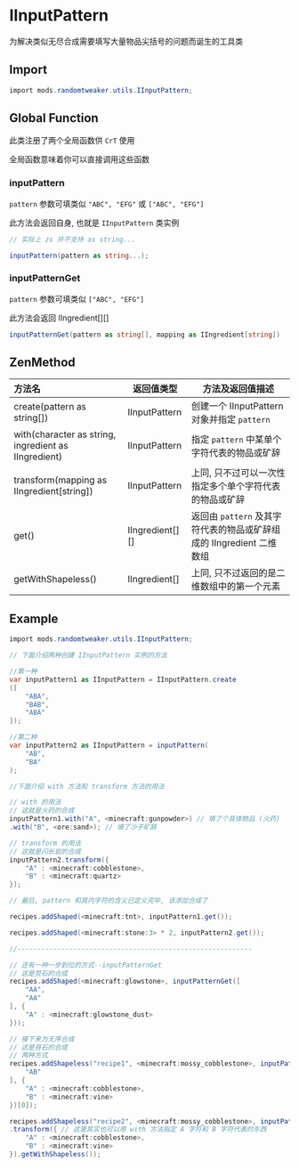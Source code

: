# IInputPattern

为解决类似无尽合成需要填写大量物品尖括号的问题而诞生的工具类

## Import

```csharp
import mods.randomtweaker.utils.IInputPattern;
```

## Global Function

此类注册了两个全局函数供 `CrT` 使用

全局函数意味着你可以直接调用这些函数

### inputPattern

`pattern` 参数可填类似 `"ABC", "EFG"` 或 `["ABC", "EFG"]`

此方法会返回自身, 也就是 `IInputPattern` 类实例

```csharp
// 实际上 zs 并不支持 as string...

inputPattern(pattern as string...);
```

### inputPatternGet

`pattern` 参数可填类似 `["ABC", "EFG"]`

此方法会返回 IIngredient[][]

```csharp
inputPatternGet(pattern as string[], mapping as IIngredient[string])
```

## ZenMethod

| 方法名 | 返回值类型 | 方法及返回值描述 |
| :-------- | -------- | -------- |
| create(pattern as string[]) | IInputPattern | 创建一个 IInputPattern 对象并指定 `pattern` |
| with(character as string, ingredient as IIngredient) | IInputPattern | 指定 `pattern` 中某单个字符代表的物品或矿辞 |
| transform(mapping as IIngredient[string]) | IInputPattern | 上同, 只不过可以一次性指定多个单个字符代表的物品或矿辞 |
| get() | IIngredient[][] | 返回由 `pattern` 及其字符代表的物品或矿辞组成的 IIngredient 二维数组 |
| getWithShapeless() | IIngredient[] | 上同, 只不过返回的是二维数组中的第一个元素 |

## Example

```csharp
import mods.randomtweaker.utils.IInputPattern;

// 下面介绍两种创建 IInputPattern 实例的方法

//第一种
var inputPattern1 as IInputPattern = IInputPattern.create
([
    "ABA",
    "BAB",
    "ABA"
]);

//第二种
var inputPattern2 as IInputPattern = inputPattern(
    "AB",
    "BA"
);

//下面介绍 with 方法和 transform 方法的用法

// with 的用法
// 这就是火药的合成
inputPattern1.with("A", <minecraft:gunpowder>) // 填了个具体物品 (火药)
.with("B", <ore:sand>); // 填了沙子矿辞

// transform 的用法
// 这就是闪长岩的合成
inputPattern2.transform({
    "A" : <minecraft:cobblestone>,
    "B" : <minecraft:quartz>
});

// 最后, pattern 和其内字符的含义已定义完毕, 该添加合成了

recipes.addShaped(<minecraft:tnt>, inputPattern1.get());

recipes.addShaped(<minecraft:stone:3> * 2, inputPattern2.get());

//-----------------------------------------------------------

// 还有一种一步到位的方式--inputPatternGet
// 这是荧石的合成
recipes.addShaped(<minecraft:glowstone>, inputPatternGet([
    "AA",
    "AA"
], {
    "A" : <minecraft:glowstone_dust>
}));

// 接下来为无序合成
// 这是苔石的合成
// 两种方式
recipes.addShapeless("recipe1", <minecraft:mossy_cobblestone>, inputPatternGet([
    "AB"
], {
    "A" : <minecraft:cobblestone>,
    "B" : <minecraft:vine>
})[0]);

recipes.addShapeless("recipe2", <minecraft:mossy_cobblestone>, inputPattern("AB")
.transform({ // 这里其实也可以用 with 方法指定 A 字符和 B 字符代表的东西
    "A" : <minecraft:cobblestone>,
    "B" : <minecraft:vine>
}).getWithShapeless());
```
